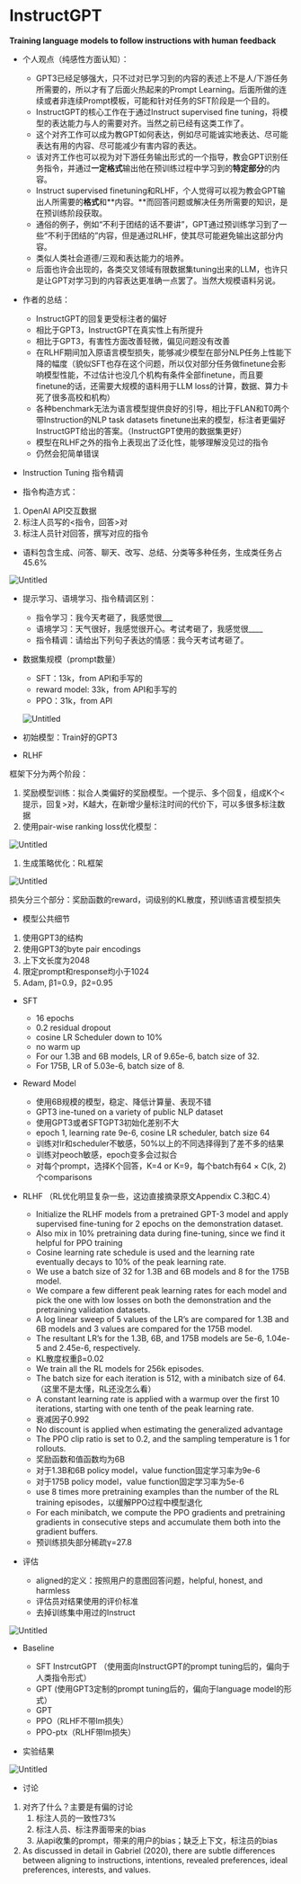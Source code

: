 # InstructGPT

**Training language models to follow instructions with human feedback**

- 个人观点（纯感性方面认知）：
    - GPT3已经足够强大，只不过对已学习到的内容的表述上不是人/下游任务所需要的，所以才有了后面火热起来的Prompt Learning。后面所做的连续或者非连续Prompt模板，可能和针对任务的SFT阶段是一个目的。
    - InstructGPT的核心工作在于通过Instruct supervised fine tuning，将模型的表达能力与人的需要对齐。当然之前已经有这类工作了。
    - 这个对齐工作可以成为教GPT如何表达，例如尽可能诚实地表达、尽可能表达有用的内容、尽可能减少有害内容的表达。
    - 该对齐工作也可以视为对下游任务输出形式的一个指导，教会GPT识别任务指令，并通过**一定格式**输出他在预训练过程中学习到的**特定部分**的内容。
    - Instruct supervised finetuning和RLHF，个人觉得可以视为教会GPT输出人所需要的**格式**和**内容。**而回答问题或解决任务所需要的知识，是在预训练阶段获取。
    - 通俗的例子，例如“不利于团结的话不要讲”，GPT通过预训练学习到了一些“不利于团结的”内容，但是通过RLHF，使其尽可能避免输出这部分内容。
    - 类似人类社会道德/三观和表达能力的培养。
    - 后面也许会出现的，各类交叉领域有限数据集tuning出来的LLM，也许只是让GPT对学习到的内容表达更准确一点罢了。当然大规模语料另说。

- 作者的总结：
    - InstructGPT的回复更受标注者的偏好
    - 相比于GPT3，InstructGPT在真实性上有所提升
    - 相比于GPT3，有害性方面改善轻微，偏见问题没有改善
    - 在RLHF期间加入原语言模型损失，能够减少模型在部分NLP任务上性能下降的幅度（貌似SFT也存在这个问题，所以仅对部分任务做finetune会影响模型性能，不过估计也没几个机构有条件全部finetune，而且要finetune的话，还需要大规模的语料用于LLM loss的计算，数据、算力卡死了很多高校和机构）
    - 各种benchmark无法为语言模型提供良好的引导，相比于FLAN和T0两个带Instruction的NLP task datasets finetune出来的模型，标注者更偏好InstructGPT给出的答案。（InstructGPT使用的数据集更好）
    - 模型在RLHF之外的指令上表现出了泛化性，能够理解没见过的指令
    - 仍然会犯简单错误

- Instruction Tuning 指令精调
- 指令构造方式：
1. OpenAI API交互数据
2. 标注人员写的<指令，回答>对
3. 标注人员针对回答，撰写对应的指令
- 语料包含生成、问答、聊天、改写、总结、分类等多种任务，生成类任务占45.6%

![Untitled](InstructGPT/Untitled.png)

- 提示学习、语境学习、指令精调区别：
    - 指令学习：我今天考砸了，我感觉很___
    - 语境学习：天气很好，我感觉很开心。考试考砸了，我感觉很____
    - 指令精调：请给出下列句子表达的情感：我今天考试考砸了。

- 数据集规模（prompt数量）
    - SFT：13k，from API和手写的
    - reward model: 33k，from API和手写的
    - PPO：31k，from API
    
    ![Untitled](InstructGPT/Untitled%201.png)
    
- 初始模型：Train好的GPT3

- RLHF

框架下分为两个阶段：

1. 奖励模型训练：拟合人类偏好的奖励模型。一个提示、多个回复，组成K个<提示，回复>对，K越大，在新增少量标注时间的代价下，可以多很多标注数据
2. 使用pair-wise ranking loss优化模型：

![Untitled](InstructGPT/Untitled%202.png)

1. 生成策略优化：RL框架

![Untitled](InstructGPT/Untitled%203.png)

损失分三个部分：奖励函数的reward，词级别的KL散度，预训练语言模型损失

- 模型公共细节
1. 使用GPT3的结构
2. 使用GPT3的byte pair encodings
3. 上下文长度为2048
4. 限定prompt和response均小于1024
5. Adam, β1=0.9，β2=0.95

- SFT
    - 16 epochs
    - 0.2 residual dropout
    - cosine LR Scheduler down to 10%
    - no warm up
    - For our 1.3B and 6B models,  LR of 9.65e-6, batch size of 32.
    - For 175B,  LR of 5.03e-6, batch size of 8.

- Reward Model
    - 使用6B规模的模型，稳定、降低计算量、表现不错
    - GPT3 ine-tuned on a variety of public NLP dataset
    - 使用GPT3或者SFTGPT3初始化差别不大
    - epoch 1, learning rate 9e-6, cosine LR scheduler, batch size 64
    - 训练对lr和scheduler不敏感，50%以上的不同选择得到了差不多的结果
    - 训练对peoch敏感，epoch变多会过拟合
    - 对每个prompt，选择K个回答，K=4 or K=9，每个batch有64 × C(k, 2)个comparisons
    
- RLHF （RL优化明显复杂一些，这边直接摘录原文Appendix C.3和C.4）
    - Initialize the RLHF models from a pretrained GPT-3 model and apply supervised fine-tuning for 2 epochs on the demonstration dataset.
    - Also mix in 10% pretraining data during fine-tuning, since we find it helpful for PPO training
    - Cosine learning rate schedule is used and the learning rate eventually decays to 10% of the peak learning rate.
    - We use a batch size of 32 for 1.3B and 6B models and 8 for the 175B model.
    - We compare a few different peak learning rates for each model and pick the one with low losses on both the demonstration and the pretraining validation datasets.
    - A log linear sweep of 5 values of the LR’s are compared for 1.3B and 6B models and 3 values are compared for the 175B model.
    - The resultant LR’s for the 1.3B, 6B, and 175B models are 5e-6, 1.04e-5 and 2.45e-6, respectively.
    - KL散度权重β=0.02
    - We train all the RL models for 256k episodes.
    - The batch size for each iteration is 512, with a minibatch size of 64. （这里不是太懂，RL还没怎么看）
    - A constant learning rate is applied with a warmup over the first 10 iterations, starting with one tenth of the peak learning rate.
    - 衰减因子0.992
    - No discount is applied when estimating the generalized advantage
    - The PPO clip ratio is set to 0.2, and the sampling temperature is 1 for rollouts.
    - 奖励函数和值函数均为6B
    - 对于1.3B和6B policy model，value function固定学习率为9e-6
    - 对于175B policy model，value function固定学习率为5e-6
    - use 8 times more pretraining examples than the number of the RL training episodes，以缓解PPO过程中模型退化
    - For each minibatch, we compute the PPO gradients and pretraining gradients in consecutive steps and accumulate them both into the gradient buffers.
    - 预训练损失部分稀疏γ=27.8

- 评估
    - aligned的定义：按照用户的意图回答问题，helpful, honest, and harmless
    - 评估员对结果使用的评价标准
    - 去掉训练集中用过的Instruct

![Untitled](InstructGPT/Untitled%204.png)

- Baseline
    - SFT InstrcutGPT （使用面向InstructGPT的prompt tuning后的，偏向于人类指令形式）
    - GPT (使用GPT3定制的prompt tuning后的，偏向于language model的形式）
    - GPT
    - PPO（RLHF不带lm损失）
    - PPO-ptx（RLHF带lm损失）

- 实验结果

![Untitled](InstructGPT/Untitled%205.png)

- 讨论
1. 对齐了什么？主要是有偏的讨论
    1. 标注人员的一致性73%
    2. 标注人员、标注界面带来的bias
    3. 从api收集的prompt，带来的用户的bias；缺乏上下文，标注员的bias
2. As discussed in detail in Gabriel (2020), there are subtle differences between aligning to instructions, intentions, revealed preferences, ideal preferences, interests, and values.